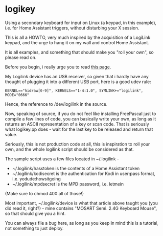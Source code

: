 # logikey
Using a secondary keyboard for input on Linux (a keypad, in this example), i.e. for Home Assistant triggers, without disturbing your X session.

This is all a HOWTO, very much inspired by the acquisition of a LogiLink keypad, and the urge to hang it on my wall and control Home Assistant.

It is all examples, and something that should make you "roll your own", so please read on.

Before you begin, i really urge you to read [this page](https://cgarethc.medium.com/adding-a-two-button-keyboard-to-my-up-cycled-raspberry-pi-photo-frame-ffda59fb979b).

My Logilink device has an USB receiver, so given that i hardly have any thought of plugging it into a different USB port, here is a good udev rule:

`KERNEL=="hidraw[0-9]", KERNELS=="1-4:1.0", SYMLINK+="logilink", MODE="0666"`

Hence, the reference to /dev/logilink in the source.

Now, speaking of source, if you do not feel like installing FreePascal just to compile a few lines of code, you can basically write your own, as long as it returns an ASCII representation of a key or scan code. That is seriously what logikey.pp does - wait for the last key to be released and return that value.

Seriously, this is not production code at all, this is inspiration to roll your own, and the whole logilink script should be considered as that.

The sample script uses a few files located in ~/.logilink -

- ~/.logilink/hasstoken is the contents of a Home Assistant token
- ~/.logilink/kodisecret is the authentication for Kodi in user:pass format, i.e. yodude:howsitgoing
- ~/.logilink/mpdsecret is the MPD password, i.e. letmein

(Make sure to chmod 400 all of those!)

Most important, ~/.logilink/device is what that article above taught you (you did read it, right?) - mine contains "MOSART Semi. 2.4G Keyboard Mouse", so that should give you a hint.

You can always file a bug here, as long as you keep in mind this is a tutorial, not something to just deploy.

